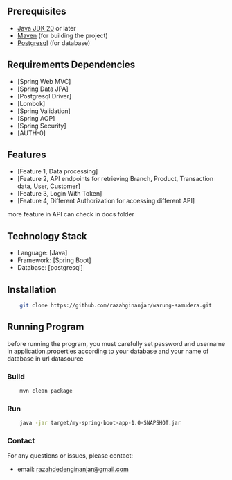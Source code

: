 
## Prerequisites
- [Java JDK 20](https://adoptium.net/) or later
- [Maven](https://maven.apache.org/) (for building the project)
- [Postgresql](https://www.postgresql.org/) (for database)

##  Requirements Dependencies
- [Spring Web MVC]
- [Spring Data JPA]
- [Postgresql Driver]
- [Lombok]
- [Spring Validation]
- [Spring AOP]
- [Spring Security]
- [AUTH-0]

##   Features
- [Feature 1, Data processing]
- [Feature 2, API endpoints for retrieving Branch, Product, Transaction data, User, Customer]
- [Feature 3, Login With Token]
- [Feature 4, Different Authorization for accessing different API]

more feature in API can check in docs folder

##   Technology Stack
- Language: [Java]
- Framework: [Spring Boot]
- Database: [postgresql]

##  Installation

```bash
    git clone https://github.com/razahginanjar/warung-samudera.git
```

##  Running Program
before running the program, you must carefully set password and username in application.properties according to your database
and your name of database in url datasource
### Build
```bash
    mvn clean package
```

### Run
```bash
    java -jar target/my-spring-boot-app-1.0-SNAPSHOT.jar
```

### Contact
For any questions or issues, please contact:

- email: razahdedenginanjar@gmail.com